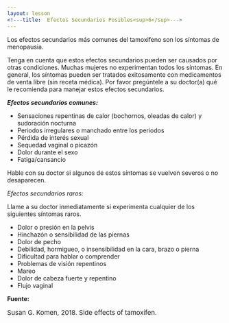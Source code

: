 ```yaml
---
layout: lesson
<!---title:  Efectos Secundarios Posibles<sup>6</sup>--->
---
```

Los efectos secundarios más comunes del tamoxifeno son los síntomas de menopausia. 

Tenga en cuenta que estos efectos secundarios pueden ser causados por otras condiciones. Muchas mujeres no experimentan todos los síntomas. En general, los síntomas pueden ser tratados exitosamente con medicamentos de venta libre (sin receta médica). Por favor pregúntele a su doctor(a) qué le recomienda para manejar estos efectos secundarios. 

***Efectos secundarios comunes:***

* Sensaciones repentinas de calor (bochornos, oleadas de calor) y sudoración nocturna
* Periodos irregulares o manchado entre los periodos
* Pérdida de interés sexual
* Sequedad vaginal o picazón 
* Dolor durante el sexo
* Fatiga/cansancio

Hable con su doctor si algunos de estos síntomas se vuelven severos o no desaparecen.

*Efectos secundarios raros:*

Llame a su doctor inmediatamente si experimenta cualquier de los siguientes síntomas raros.
* Dolor o presión en la pelvis
* Hinchazón o sensibilidad de las piernas
* Dolor de pecho
* Debilidad, hormigueo, o insensibilidad en la cara, brazo o pierna
* Dificultad para hablar o comprender
* Problemas de visión repentinos
* Mareo
* Dolor de cabeza fuerte y repentino
* Flujo vaginal

**Fuente:**

<span style="font-size:15px;">Susan G. Komen, 2018. Side effects of tamoxifen.</span>
